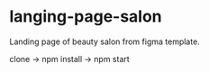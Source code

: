 # langing-page-salon
Landing page of beauty salon from figma template.

clone -> npm install -> npm start
